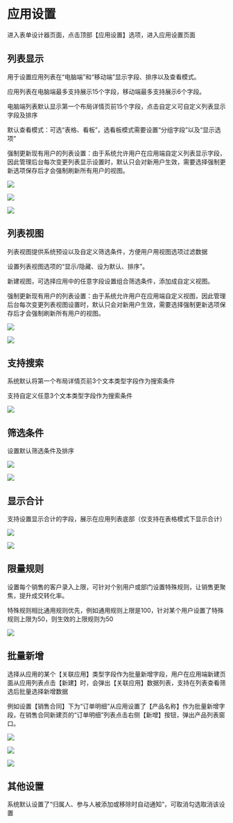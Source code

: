# 应用设置

进入表单设计器页面，点击顶部【应用设置】选项，进入应用设置页面

## 列表显示
用于设置应用列表在“电脑端”和“移动端”显示字段、排序以及查看模式。

应用列表在电脑端最多支持展示15个字段，移动端最多支持展示6个字段。

电脑端列表默认显示第一个布局详情页前15个字段，点击自定义可自定义列表显示字段及排序

默认查看模式：可选“表格、看板”，选看板模式需要设置“分组字段”以及“显示选项”

强制更新现有用户的列表设置：由于系统允许用户在应用端自定义列表显示字段，因此管理后台每次变更列表显示设置时，默认只会对新用户生效，需要选择强制更新选项保存后才会强制刷新所有用户的视图。

![](//swstatic.saleswork.cn/docs/usermanual/admin-guide-056.png)

![](//swstatic.saleswork.cn/docs/usermanual/admin-guide-057.png)

![](//swstatic.saleswork.cn/docs/usermanual/admin-guide-058.png)

## 列表视图
列表视图提供系统预设以及自定义筛选条件，方便用户用视图选项过滤数据

设置列表视图选项的“显示/隐藏、设为默认、排序”。

新建视图，可选择应用中的任意字段设置组合筛选条件，添加成自定义视图。

强制更新现有用户的列表设置：由于系统允许用户在应用端自定义视图，因此管理后台每次变更列表视图设置时，默认只会对新用户生效，需要选择强制更新选项保存后才会强制刷新所有用户的视图。

![](//swstatic.saleswork.cn/docs/usermanual/admin-guide-059.png)

![](//swstatic.saleswork.cn/docs/usermanual/admin-guide-060.png)

## 支持搜索
系统默认将第一个布局详情页前3个文本类型字段作为搜索条件

支持自定义任意3个文本类型字段作为搜索条件

![](//swstatic.saleswork.cn/docs/usermanual/admin-guide-061.png)

## 筛选条件
设置默认筛选条件及排序

![](//swstatic.saleswork.cn/docs/usermanual/admin-guide-062.png)

![](//swstatic.saleswork.cn/docs/usermanual/admin-guide-063.png)

## 显示合计
支持设置显示合计的字段，展示在应用列表底部（仅支持在表格模式下显示合计）

![](//swstatic.saleswork.cn/docs/usermanual/admin-guide-064.png)

![](//swstatic.saleswork.cn/docs/usermanual/admin-guide-065.png)

## 限量规则
设置每个销售的客户录入上限，可针对个别用户或部门设置特殊规则，让销售更聚焦，提升成交转化率。

特殊规则相比通用规则优先，例如通用规则上限是100，针对某个用户设置了特殊规则上限为50，则生效的上限规则为50

![](//swstatic.saleswork.cn/docs/usermanual/admin-guide-066.png)

## 批量新增
选择从应用的某个【关联应用】类型字段作为批量新增字段，用户在应用端新建页面从应用列表点击【新建】时，会弹出【关联应用】数据列表，支持在列表查看筛选后批量选择新增数据

例如设置【销售合同】下为“订单明细”从应用设置了【产品名称】作为批量新增字段，在销售合同新建页的“订单明细”列表点击右侧【新增】按钮，弹出产品列表窗口。

![](//swstatic.saleswork.cn/docs/usermanual/admin-guide-067.png)

![](//swstatic.saleswork.cn/docs/usermanual/admin-guide-068.png)

![](//swstatic.saleswork.cn/docs/usermanual/admin-guide-069.png)

## 其他设置
系统默认设置了“归属人、参与人被添加或移除时自动通知”，可取消勾选取消该设置
